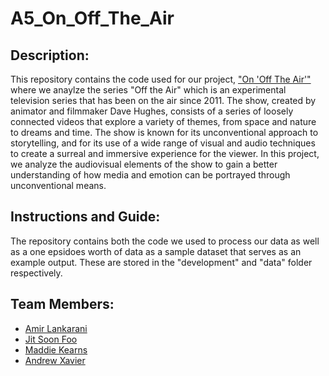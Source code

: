 # A5_On_Off_The_Air
## Description:
This repository contains the code used for our project, ["On 'Off The Air'"](https://observablehq.com/@amir-lankarani/on-off-the-air) where we anaylze the series "Off the Air" which is an experimental television series that has been on the air since 2011. The show, created by animator and filmmaker Dave Hughes, consists of a series of loosely connected videos that explore a variety of themes, from space and nature to dreams and time. The show is known for its unconventional approach to storytelling, and for its use of a wide range of visual and audio techniques to create a surreal and immersive experience for the viewer. In this project, we analyze the audiovisual elements of the show to gain a better understanding of how media and emotion can be portrayed through unconventional means. 

## Instructions and Guide:
The repository contains both the code we used to process our data as well as a one epsidoes worth of data as a sample dataset that serves as an example output.
These are stored in the "development" and "data" folder respectively. 

## Team Members:
- [Amir Lankarani](https://github.com/lankaraniamir)
- [Jit Soon Foo](https://github.com/jf3482)
- [Maddie Kearns](https://github.com/maddie-kearns)
- [Andrew Xavier](https://github.com/Qulxis)
